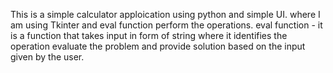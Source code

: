 This is a simple calculator apploication using python and simple UI.
where I am using Tkinter and eval function perform the operations.
 eval function - it is a function that takes input in form of string where it identifies the operation evaluate the problem and provide solution based on the input given by the user.
